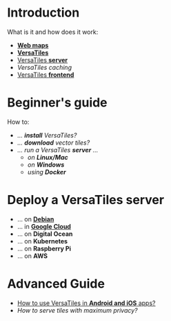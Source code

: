 # Introduction

What is it and how does it work:
- [**Web maps**](basics/web_maps.md)
- [**VersaTiles**](basics/versatiles.md)
- [VersaTiles **server**](basics/versatiles_server.md)
- *VersaTiles caching*
- [VersaTiles **frontend**](basics/frontend.md)

# Beginner's guide

How to:
- *… **install** VersaTiles?*
- *… **download** vector tiles?*
- *… run a VersaTiles **server** …*
  - *on **Linux/Mac***
  - *on **Windows***
  - *using **Docker***

# Deploy a VersaTiles server

- … on [**Debian**](guide/debian_run_server.md)
- … in [**Google Cloud**](guide/google_cloud_run_service.md)
- … on **Digital Ocean**
- … on **Kubernetes**
- … on **Raspberry Pi**
- … on **AWS**

# Advanced Guide
- [How to use VersaTiles in **Android and iOS** apps?](basics/mobile.md)
- *How to serve tiles with maximum privacy?*
